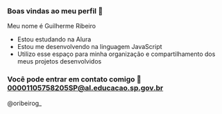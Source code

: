 ### Boas vindas ao meu perfil 🤙

Meu nome é Guilherme Ribeiro

- Estou estudando na Alura
- Estou me desenvolvendo na linguagem JavaScript
- Utilizo esse espaço para minha organização e compartilhamento dos meus projetos desenvolvidos

### Você pode entrar em contato comigo 📧 00001105758205SP@al.educacao.sp.gov.br

@oribeirog_
